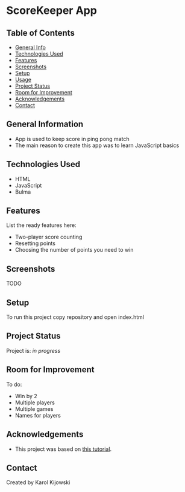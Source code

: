 # ScoreKeeper App

## Table of Contents
* [General Info](#general-information)
* [Technologies Used](#technologies-used)
* [Features](#features)
* [Screenshots](#screenshots)
* [Setup](#setup)
* [Usage](#usage)
* [Project Status](#project-status)
* [Room for Improvement](#room-for-improvement)
* [Acknowledgements](#acknowledgements)
* [Contact](#contact)

## General Information
- App is used to keep score in ping pong match
- The main reason to create this app was to learn JavaScript basics

## Technologies Used
- HTML
- JavaScript
- Bulma 
 
## Features
List the ready features here:
- Two-player score counting
- Resetting points
- Choosing the number of points you need to win

## Screenshots
 TODO
 
## Setup
To run this project copy repository and open index.html

## Project Status
Project is: _in progress_ 

## Room for Improvement
To do:
- Win by 2
- Multiple players
- Multiple games
- Names for players

## Acknowledgements
- This project was based on [this tutorial](https://www.udemy.com/course/the-web-developer-bootcamp).

## Contact
Created by Karol Kijowski
